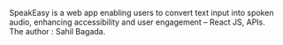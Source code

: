 
SpeakEasy is a web app enabling users to convert text input into spoken audio, enhancing accessibility and user engagement – React JS, APIs.
<br>
The author : Sahil Bagada.
